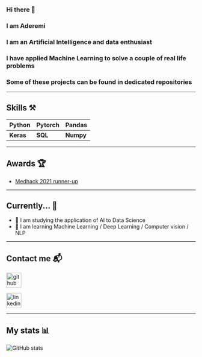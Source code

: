 ### Hi there 👋 
### I am Aderemi
### I am an Artificial Intelligence and data enthusiast 
### I have applied Machine Learning to solve a couple of real life problems
### Some of these projects can be found in dedicated repositories

---

## Skills ⚒
|Python |Pytorch |Pandas |
|--- |--- |--- |
|**Keras** |**SQL** |**Numpy** |

---

## Awards 🏆
- [Medhack 2021 runner-up](https://devpost.com/software/red-detector)

---

## Currently... 🚧
- 🔭  I am studying the application of AI to Data Science 
- 🌱  I am learning Machine Learning / Deep Learning / Computer vision / NLP 

---

## Contact me 📬

[<img src='https://cdn.jsdelivr.net/npm/simple-icons@3.0.1/icons/github.svg' alt='github' height='40'>](https://github.com/AderemiF) 

[<img src='https://cdn.jsdelivr.net/npm/simple-icons@3.0.1/icons/linkedin.svg' alt='linkedin' height='40'>](https://www.linkedin.com/in/aderemi-fayoyiwa/)  

---
## My stats 📊
![GitHub stats](https://github-readme-stats.vercel.app/api?username=AderemiF&show_icons=true)  

